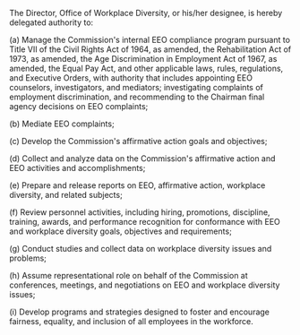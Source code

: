 The Director, Office of Workplace Diversity, or his/her designee, is hereby delegated authority to:

(a) Manage the Commission's internal EEO compliance program pursuant to Title VII of the Civil Rights Act of 1964, as amended, the Rehabilitation Act of 1973, as amended, the Age Discrimination in Employment Act of 1967, as amended, the Equal Pay Act, and other applicable laws, rules, regulations, and Executive Orders, with authority that includes appointing EEO counselors, investigators, and mediators; investigating complaints of employment discrimination, and recommending to the Chairman final agency decisions on EEO complaints;

(b) Mediate EEO complaints;

(c) Develop the Commission's affirmative action goals and objectives;

(d) Collect and analyze data on the Commission's affirmative action and EEO activities and accomplishments;

(e) Prepare and release reports on EEO, affirmative action, workplace diversity, and related subjects;

(f) Review personnel activities, including hiring, promotions, discipline, training, awards, and performance recognition for conformance with EEO and workplace diversity goals, objectives and requirements;

(g) Conduct studies and collect data on workplace diversity issues and problems;

(h) Assume representational role on behalf of the Commission at conferences, meetings, and negotiations on EEO and workplace diversity issues;

(i) Develop programs and strategies designed to foster and encourage fairness, equality, and inclusion of all employees in the workforce.

